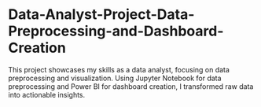 # Data-Analyst-Project-Data-Preprocessing-and-Dashboard-Creation
This project showcases my skills as a data analyst, focusing on data preprocessing and visualization. Using Jupyter Notebook for data preprocessing and Power BI for dashboard creation, I transformed raw data into actionable insights.
